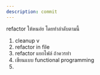 ```yaml
---
description: commit
---
```


refactor ให้หนอ่ย โดยทำลำดับตามนี้
1. cleanup v
2. refactor in file 
3. refactor แยกไฟล์ ถ้าควรทำ
2. เขียนแบบ functional programming
3. 